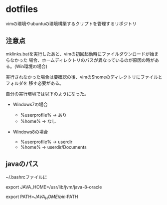 # dotfiles

vimの環境やubuntuの環境構築するクリプトを管理するリポジトリ

## 注意点

mklinks.batを実行したあと、vimの初回起動時にファイルダウンロードが始まらなかった
場合、ホームディレクトリのパスが異なっているのが原因の時がある。(Win環境の場合)

実行されなかった場合は要確認の後、vimの$homeのディレクトリにファイルとフォルダを
移す必要がある。

自分の実行環境では以下のようになった。

- Windows7の場合

  - %userprofile% -> あり
  - %home%        -> なし

- Windows8の場合

  - %userprofile% -> userdir
  - %home%        -> userdir/Documents

## javaのパス

~/.bashrcファイルに

export JAVA_HOME=/usr/lib/jvm/java-8-oracle

export PATH=$JAVA_HOME/bin:$PATH

